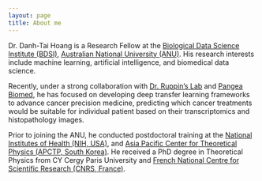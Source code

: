 ```yaml
---
layout: page
title: About me
---
```


Dr. Danh-Tai Hoang is a Research Fellow at the [Biological Data Science Institute (BDSI)](https://bdsi.anu.edu.au/), [Australian National University (ANU)](https://www.anu.edu.au/). His research interests include machine learning, artificial intelligence, and biomedical data science. 

Recently, under a strong collaboration with [Dr. Ruppin’s Lab](https://ccr.cancer.gov/staff-directory/eytan-ruppin) and [Pangea Biomed](https://pangeabiomed.com/), he has focused on developing deep transfer learning frameworks to advance cancer precision medicine, predicting which cancer treatments would be suitable for individual patient based on their transcriptomics and histopathology images. 

Prior to joining the ANU, he conducted postdoctoral training at the [National Institutes of Health (NIH, USA)](https://www.nih.gov/), and [Asia Pacific Center for Theoretical Physics (APCTP, South Korea)](https://www.apctp.org/). He received a PhD degree in Theoretical Physics from CY Cergy Paris University and [French National Centre for Scientific Research (CNRS, France)](https://www.cnrs.fr/en/cnrs).
